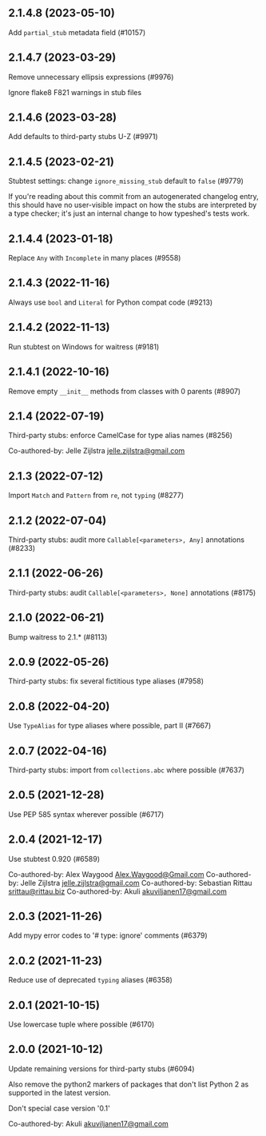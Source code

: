 ## 2.1.4.8 (2023-05-10)

Add `partial_stub` metadata field (#10157)

## 2.1.4.7 (2023-03-29)

Remove unnecessary ellipsis expressions (#9976)

Ignore flake8 F821 warnings in stub files

## 2.1.4.6 (2023-03-28)

Add defaults to third-party stubs U-Z (#9971)

## 2.1.4.5 (2023-02-21)

Stubtest settings: change `ignore_missing_stub` default to `false` (#9779)

If you're reading about this commit from an autogenerated changelog entry, this should have no user-visible impact on how the stubs are interpreted by a type checker; it's just an internal change to how typeshed's tests work.

## 2.1.4.4 (2023-01-18)

Replace `Any` with `Incomplete` in many places (#9558)

## 2.1.4.3 (2022-11-16)

Always use `bool` and `Literal` for Python compat code (#9213)

## 2.1.4.2 (2022-11-13)

Run stubtest on Windows for waitress (#9181)

## 2.1.4.1 (2022-10-16)

Remove empty `__init__` methods from classes with 0 parents (#8907)

## 2.1.4 (2022-07-19)

Third-party stubs: enforce CamelCase for type alias names (#8256)

Co-authored-by: Jelle Zijlstra <jelle.zijlstra@gmail.com>

## 2.1.3 (2022-07-12)

Import `Match` and `Pattern` from `re`, not `typing` (#8277)

## 2.1.2 (2022-07-04)

Third-party stubs: audit more `Callable[<parameters>, Any]` annotations (#8233)

## 2.1.1 (2022-06-26)

Third-party stubs: audit `Callable[<parameters>, None]` annotations (#8175)

## 2.1.0 (2022-06-21)

Bump waitress to 2.1.* (#8113)

## 2.0.9 (2022-05-26)

Third-party stubs: fix several fictitious type aliases (#7958)

## 2.0.8 (2022-04-20)

Use `TypeAlias` for type aliases where possible, part II (#7667)

## 2.0.7 (2022-04-16)

Third-party stubs: import from `collections.abc` where possible (#7637)

## 2.0.5 (2021-12-28)

Use PEP 585 syntax wherever possible (#6717)

## 2.0.4 (2021-12-17)

Use stubtest 0.920 (#6589)

Co-authored-by: Alex Waygood <Alex.Waygood@Gmail.com>
Co-authored-by: Jelle Zijlstra <jelle.zijlstra@gmail.com>
Co-authored-by: Sebastian Rittau <srittau@rittau.biz>
Co-authored-by: Akuli <akuviljanen17@gmail.com>

## 2.0.3 (2021-11-26)

Add mypy error codes to '# type: ignore' comments (#6379)

## 2.0.2 (2021-11-23)

Reduce use of deprecated `typing` aliases (#6358)

## 2.0.1 (2021-10-15)

Use lowercase tuple where possible (#6170)

## 2.0.0 (2021-10-12)

Update remaining versions for third-party stubs (#6094)

Also remove the python2 markers of packages that don't list Python 2
as supported in the latest version.

Don't special case version '0.1'

Co-authored-by: Akuli <akuviljanen17@gmail.com>

